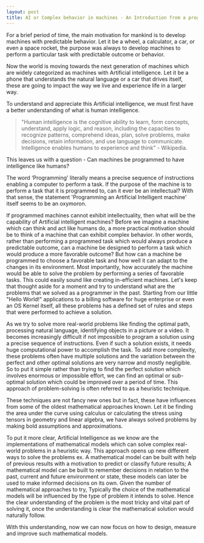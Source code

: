 ```yaml
---
layout: post
title: AI or Complex behavior in machines - An Introduction from a programmer
---
```



<p>For a brief period of time, the main motivation for mankind is to develop machines with predictable behavior. Let it be a wheel, a calculator, a car, or even a space rocket, the purpose was always to develop machines to perform a particular task with predictable outcome or behavior.</p>
 
<p>Now the world is moving towards the next generation of machines which are widely categorized as machines with Artificial intelligence. Let it be a phone that understands the natural language or a car that drives itself, these are going to impact the way we live and experience life in a larger way.</p>
<p>To understand and appreciate this Artificial intelligence, we must first have a better understanding of what is human intelligence. <blockquote>"Human intelligence is the cognitive ability to learn, form concepts, understand, apply logic, and reason, including the capacities to recognize patterns, comprehend ideas, plan, solve problems, make decisions, retain information, and use language to communicate. Intelligence enables humans to experience and think" - Wikipedia.</blockquote> 
This leaves us with a question - Can machines be programmed to have intelligence like humans?</p>

<p>The word ‘Programming' literally means a precise sequence of instructions enabling a computer to perform a task. If the purpose of the machine is to perform a task that it is programmed to, can it ever be an intellectual? With that sense, the statement 'Programming an Artificial Intelligent machine' itself seems to be an oxymoron. </p>

<p>If programmed machines cannot exhibit intellectuality, then what will be the capability of Artificial intelligent machines? 
Before we imagine a machine which can think and act like humans do, a more practical motivation should be to think of a machine that can exhibit complex behavior. In other words, rather than performing a programmed task which would always produce a predictable outcome, can a machine be designed to perform a task which would produce a more favorable outcome? But how can a machine be programmed to choose a favorable task and how well it can adapt to the changes in its environment. Most importantly, how accurately the machine would be able to solve the problem by performing a series of favorable tasks. This could easily sound like creating in-efficient machines. Let's keep that thought aside for a moment and try to understand what are the problems that we solved as a programmer in the past. Starting from our little "Hello World!" applications to a billing software for huge enterprise or even an OS Kernel itself, all these problems has a defined set of rules and steps that were performed to achieve a solution.</p>

<p>As we try to solve more real-world problems like finding the optimal path, processing natural language, identifying objects in a picture or a video. It becomes increasingly difficult if not impossible to program a solution using a precise sequence of instructions. Even if such a solution exists, it needs huge computational power to accomplish the task. To add more complexity, these problems often have multiple solutions and the variation between the perfect and other optimal solutions are very narrow and mostly negligible. So to put it simple rather than trying to find the perfect solution which involves enormous or impossible effort, we can find an optimal or sub-optimal solution which could be improved over a period of time. This approach of problem-solving is often referred to as a heuristic technique.</p>

<p>These techniques are not fancy new ones but in fact, these have influences from some of the oldest mathematical approaches known. Let it be finding the area under the curve using calculus or calculating the stress using tensors in geometry and linear algebra, we have always solved problems by making bold assumptions and approximations.</p>

<p>To put it more clear, Artificial Intelligence as we know are the implementations of mathematical models which can solve complex real-world problems in a heuristic way. This approach opens up new different ways to solve the problems ex. A mathematical model can be built with help of previous results with a motivation to predict or classify future results; A mathematical model can be built to remember decisions in relation to the past, current and future environment or state, these models can later be used to make informed decisions on its own. Given the number of mathematical approaches to try, Typically the choice of the mathematical models will be influenced by the type of problem it intends to solve. Hence the clear understanding of the problem is the most tricky and vital part of solving it, once the understanding is clear the mathematical solution would naturally follow.</p>

<p>With this understanding, now we can now focus on how to design, measure and improve such mathematical models.</p>

